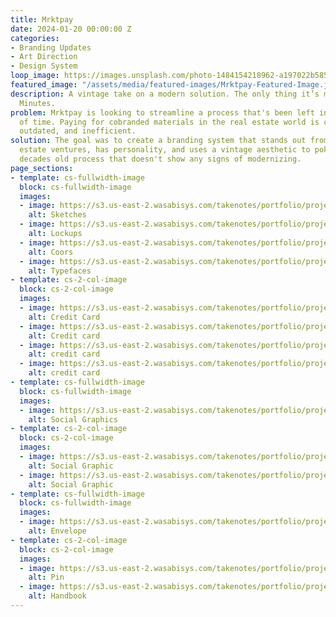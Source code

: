 ```yaml
---
title: Mrktpay
date: 2024-01-20 00:00:00 Z
categories:
- Branding Updates
- Art Direction
- Design System
loop_image: https://images.unsplash.com/photo-1484154218962-a197022b5858?q=80&w=3548&auto=format&fit=crop&ixlib=rb-4.0.3&ixid=M3wxMjA3fDB8MHxwaG90by1wYWdlfHx8fGVufDB8fHx8fA%3D%3D
featured_image: "/assets/media/featured-images/Mrktpay-Featured-Image.jpg"
description: A vintage take on a modern solution. The only thing it’s missing is Miss
  Minutes.
problem: Mrktpay is looking to streamline a process that's been left in the sands
  of time. Paying for cobranded materials in the real estate world is convoluted,
  outdated, and inefficient.
solution: The goal was to create a branding system that stands out from other real
  estate ventures, has personality, and uses a vintage aesthetic to poke fun at a
  decades old process that doesn't show any signs of modernizing.
page_sections:
- template: cs-fullwidth-image
  block: cs-fullwidth-image
  images:
  - image: https://s3.us-east-2.wasabisys.com/takenotes/portfolio/projects/mrktpay/1_logo__sketches.png
    alt: Sketches
  - image: https://s3.us-east-2.wasabisys.com/takenotes/portfolio/projects/mrktpay/2_Logo__Options.png
    alt: Lockups
  - image: https://s3.us-east-2.wasabisys.com/takenotes/portfolio/projects/mrktpay/3_Brand_Colors.jpg
    alt: Coors
  - image: https://s3.us-east-2.wasabisys.com/takenotes/portfolio/projects/mrktpay/8_Typography__System.png
    alt: Typefaces
- template: cs-2-col-image
  block: cs-2-col-image
  images:
  - image: https://s3.us-east-2.wasabisys.com/takenotes/portfolio/projects/mrktpay/4a_Credit-Card-PSD-Mockup.jpg
    alt: Credit Card
  - image: https://s3.us-east-2.wasabisys.com/takenotes/portfolio/projects/mrktpay/4b_CreditCard__MortgageOfficer.jpg
    alt: Credit card
  - image: https://s3.us-east-2.wasabisys.com/takenotes/portfolio/projects/mrktpay/5a_.png
    alt: credit card
  - image: https://s3.us-east-2.wasabisys.com/takenotes/portfolio/projects/mrktpay/5b_CreditCard__Layout_REB.png
    alt: credit card
- template: cs-fullwidth-image
  block: cs-fullwidth-image
  images:
  - image: https://s3.us-east-2.wasabisys.com/takenotes/portfolio/projects/mrktpay/6_Social__mockups.png
    alt: Social Graphics
- template: cs-2-col-image
  block: cs-2-col-image
  images:
  - image: https://s3.us-east-2.wasabisys.com/takenotes/portfolio/projects/mrktpay/7a_Social_Graphic--1.png
    alt: Social Graphic
  - image: https://s3.us-east-2.wasabisys.com/takenotes/portfolio/projects/mrktpay/7b_Social_Graphic--2.png
    alt: Social Graphic
- template: cs-fullwidth-image
  block: cs-fullwidth-image
  images:
  - image: https://s3.us-east-2.wasabisys.com/takenotes/portfolio/projects/mrktpay/9_Envelope.jpg
    alt: Envelope
- template: cs-2-col-image
  block: cs-2-col-image
  images:
  - image: https://s3.us-east-2.wasabisys.com/takenotes/portfolio/projects/mrktpay/10a_Pin.jpg
    alt: Pin
  - image: https://s3.us-east-2.wasabisys.com/takenotes/portfolio/projects/mrktpay/10b_handbook.jpg
    alt: Handbook
---
```


